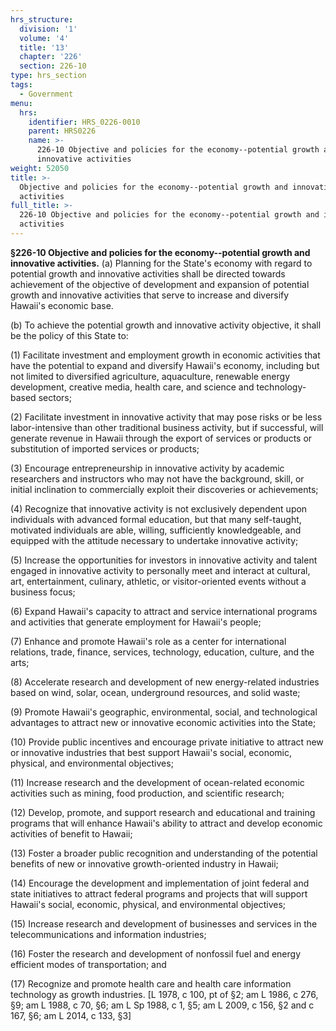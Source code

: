```yaml
---
hrs_structure:
  division: '1'
  volume: '4'
  title: '13'
  chapter: '226'
  section: 226-10
type: hrs_section
tags:
  - Government
menu:
  hrs:
    identifier: HRS_0226-0010
    parent: HRS0226
    name: >-
      226-10 Objective and policies for the economy--potential growth and
      innovative activities
weight: 52050
title: >-
  Objective and policies for the economy--potential growth and innovative
  activities
full_title: >-
  226-10 Objective and policies for the economy--potential growth and innovative
  activities
---
```

**§226-10 Objective and policies for the economy--potential growth and innovative activities.** (a) Planning for the State's economy with regard to potential growth and innovative activities shall be directed towards achievement of the objective of development and expansion of potential growth and innovative activities that serve to increase and diversify Hawaii's economic base.

(b) To achieve the potential growth and innovative activity objective, it shall be the policy of this State to:

(1) Facilitate investment and employment growth in economic activities that have the potential to expand and diversify Hawaii's economy, including but not limited to diversified agriculture, aquaculture, renewable energy development, creative media, health care, and science and technology-based sectors;

(2) Facilitate investment in innovative activity that may pose risks or be less labor-intensive than other traditional business activity, but if successful, will generate revenue in Hawaii through the export of services or products or substitution of imported services or products;

(3) Encourage entrepreneurship in innovative activity by academic researchers and instructors who may not have the background, skill, or initial inclination to commercially exploit their discoveries or achievements;

(4) Recognize that innovative activity is not exclusively dependent upon individuals with advanced formal education, but that many self-taught, motivated individuals are able, willing, sufficiently knowledgeable, and equipped with the attitude necessary to undertake innovative activity;

(5) Increase the opportunities for investors in innovative activity and talent engaged in innovative activity to personally meet and interact at cultural, art, entertainment, culinary, athletic, or visitor-oriented events without a business focus;

(6) Expand Hawaii's capacity to attract and service international programs and activities that generate employment for Hawaii's people;

(7) Enhance and promote Hawaii's role as a center for international relations, trade, finance, services, technology, education, culture, and the arts;

(8) Accelerate research and development of new energy-related industries based on wind, solar, ocean, underground resources, and solid waste;

(9) Promote Hawaii's geographic, environmental, social, and technological advantages to attract new or innovative economic activities into the State;

(10) Provide public incentives and encourage private initiative to attract new or innovative industries that best support Hawaii's social, economic, physical, and environmental objectives;

(11) Increase research and the development of ocean-related economic activities such as mining, food production, and scientific research;

(12) Develop, promote, and support research and educational and training programs that will enhance Hawaii's ability to attract and develop economic activities of benefit to Hawaii;

(13) Foster a broader public recognition and understanding of the potential benefits of new or innovative growth-oriented industry in Hawaii;

(14) Encourage the development and implementation of joint federal and state initiatives to attract federal programs and projects that will support Hawaii's social, economic, physical, and environmental objectives;

(15) Increase research and development of businesses and services in the telecommunications and information industries;

(16) Foster the research and development of nonfossil fuel and energy efficient modes of transportation; and

(17) Recognize and promote health care and health care information technology as growth industries. [L 1978, c 100, pt of §2; am L 1986, c 276, §9; am L 1988, c 70, §6; am L Sp 1988, c 1, §5; am L 2009, c 156, §2 and c 167, §6; am L 2014, c 133, §3]